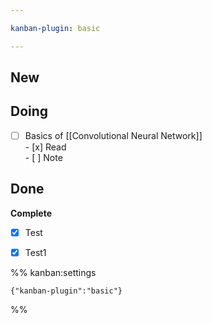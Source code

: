 ```yaml
---

kanban-plugin: basic

---
```


## New



## Doing

- [ ] Basics of [[Convolutional Neural Network]]<br>- [x] Read<br>- [ ] Note


## Done

**Complete**
- [x] Test
- [x] Test1




%% kanban:settings
```
{"kanban-plugin":"basic"}
```
%%